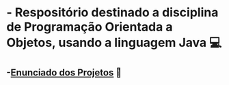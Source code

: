# - Respositório destinado a disciplina de Programação Orientada a Objetos, usando a linguagem Java :computer:
##  -[Enunciado dos Projetos](https://github.com/qxcodepoo/arcade.git) :loudspeaker:

